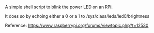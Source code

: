 A simple shell script to blink the power LED on an RPi.

It does so by echoing either a 0 or a 1 to /sys/class/leds/led0/brightness

Reference: https://www.raspberrypi.org/forums/viewtopic.php?t=12530
